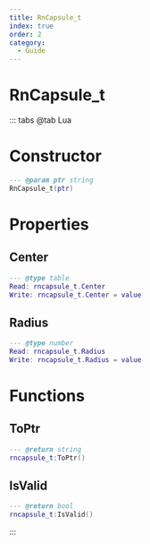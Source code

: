 ```yaml
---
title: RnCapsule_t
index: true
order: 2
category:
  - Guide
---
```


# RnCapsule_t

::: tabs
@tab Lua
# Constructor
```lua
--- @param ptr string
RnCapsule_t(ptr)
```
# Properties
## Center 
```lua
--- @type table
Read: rncapsule_t.Center
Write: rncapsule_t.Center = value
```
## Radius 
```lua
--- @type number
Read: rncapsule_t.Radius
Write: rncapsule_t.Radius = value
```
# Functions
## ToPtr
```lua
--- @return string
rncapsule_t:ToPtr()
```
## IsValid
```lua
--- @return bool
rncapsule_t:IsValid()
```

:::